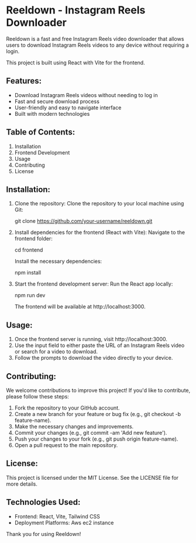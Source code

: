
Reeldown - Instagram Reels Downloader
=====================================

Reeldown is a fast and free Instagram Reels video downloader that allows users to download Instagram Reels videos to any device without requiring a login.

This project is built using React with Vite for the frontend.

Features:
--------
- Download Instagram Reels videos without needing to log in
- Fast and secure download process
- User-friendly and easy to navigate interface
- Built with modern technologies

Table of Contents:
-------------------
1. Installation
2. Frontend Development
3. Usage
4. Contributing
5. License

Installation:
-------------
1. Clone the repository:
   Clone the repository to your local machine using Git:

   git clone https://github.com/your-username/reeldown.git

2. Install dependencies for the frontend (React with Vite):
   Navigate to the frontend folder:

   cd frontend

   Install the necessary dependencies:

   npm install

3. Start the frontend development server:
   Run the React app locally:

   npm run dev

   The frontend will be available at http://localhost:3000.

Usage:
------
1. Once the frontend server is running, visit http://localhost:3000.
2. Use the input field to either paste the URL of an Instagram Reels video or search for a video to download.
3. Follow the prompts to download the video directly to your device.

Contributing:
-------------
We welcome contributions to improve this project! If you'd like to contribute, please follow these steps:

1. Fork the repository to your GitHub account.
2. Create a new branch for your feature or bug fix (e.g., git checkout -b feature-name).
3. Make the necessary changes and improvements.
4. Commit your changes (e.g., git commit -am 'Add new feature').
5. Push your changes to your fork (e.g., git push origin feature-name).
6. Open a pull request to the main repository.

License:
--------
This project is licensed under the MIT License. See the LICENSE file for more details.

Technologies Used:
------------------
- Frontend: React, Vite, Tailwind CSS
- Deployment Platforms: Aws ec2 instance

Thank you for using Reeldown!

